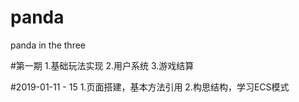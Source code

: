 # panda
panda in the three

#第一期 
1.基础玩法实现
2.用户系统
3.游戏结算

#2019-01-11 - 15 
1.页面搭建，基本方法引用
2.构思结构，学习ECS模式
